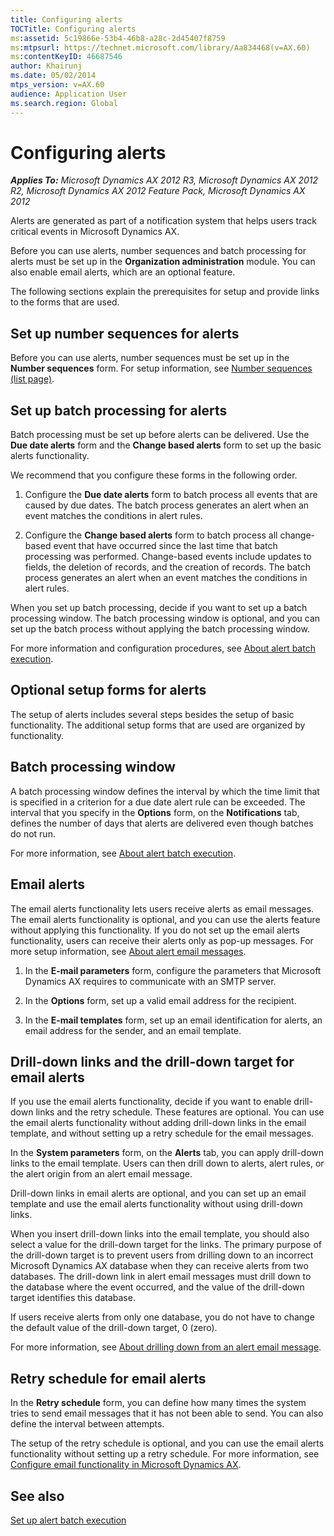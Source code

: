 ```yaml
---
title: Configuring alerts
TOCTitle: Configuring alerts
ms:assetid: 5c19866e-53b4-46b8-a28c-2d45407f8759
ms:mtpsurl: https://technet.microsoft.com/library/Aa834468(v=AX.60)
ms:contentKeyID: 46687546
author: Khairunj
ms.date: 05/02/2014
mtps_version: v=AX.60
audience: Application User
ms.search.region: Global
---
```


# Configuring alerts 


_**Applies To:** Microsoft Dynamics AX 2012 R3, Microsoft Dynamics AX 2012 R2, Microsoft Dynamics AX 2012 Feature Pack, Microsoft Dynamics AX 2012_

Alerts are generated as part of a notification system that helps users track critical events in Microsoft Dynamics AX.

Before you can use alerts, number sequences and batch processing for alerts must be set up in the **Organization administration** module. You can also enable email alerts, which are an optional feature.

The following sections explain the prerequisites for setup and provide links to the forms that are used.

## Set up number sequences for alerts

Before you can use alerts, number sequences must be set up in the **Number sequences** form. For setup information, see [Number sequences (list page)](https://technet.microsoft.com/library/aa600321\(v=ax.60\)).

## Set up batch processing for alerts

Batch processing must be set up before alerts can be delivered. Use the **Due date alerts** form and the **Change based alerts** form to set up the basic alerts functionality.

We recommend that you configure these forms in the following order.

1.  Configure the **Due date alerts** form to batch process all events that are caused by due dates. The batch process generates an alert when an event matches the conditions in alert rules.

2.  Configure the **Change based alerts** form to batch process all change-based event that have occurred since the last time that batch processing was performed. Change-based events include updates to fields, the deletion of records, and the creation of records. The batch process generates an alert when an event matches the conditions in alert rules.

When you set up batch processing, decide if you want to set up a batch processing window. The batch processing window is optional, and you can set up the batch process without applying the batch processing window.

For more information and configuration procedures, see [About alert batch execution](about-alert-batch-execution.md).

## Optional setup forms for alerts

The setup of alerts includes several steps besides the setup of basic functionality. The additional setup forms that are used are organized by functionality.

## Batch processing window

A batch processing window defines the interval by which the time limit that is specified in a criterion for a due date alert rule can be exceeded. The interval that you specify in the **Options** form, on the **Notifications** tab, defines the number of days that alerts are delivered even though batches do not run.

For more information, see [About alert batch execution](about-alert-batch-execution.md).

## Email alerts

The email alerts functionality lets users receive alerts as email messages. The email alerts functionality is optional, and you can use the alerts feature without applying this functionality. If you do not set up the email alerts functionality, users can receive their alerts only as pop-up messages. For more setup information, see [About alert email messages](about-alert-email-messages.md).

1.  In the **E-mail parameters** form, configure the parameters that Microsoft Dynamics AX requires to communicate with an SMTP server.

2.  In the **Options** form, set up a valid email address for the recipient.

3.  In the **E-mail templates** form, set up an email identification for alerts, an email address for the sender, and an email template.

## Drill-down links and the drill-down target for email alerts

If you use the email alerts functionality, decide if you want to enable drill-down links and the retry schedule. These features are optional. You can use the email alerts functionality without adding drill-down links in the email template, and without setting up a retry schedule for the email messages.

In the **System parameters** form, on the **Alerts** tab, you can apply drill-down links to the email template. Users can then drill down to alerts, alert rules, or the alert origin from an alert email message.

Drill-down links in email alerts are optional, and you can set up an email template and use the email alerts functionality without using drill-down links.

When you insert drill-down links into the email template, you should also select a value for the drill-down target for the links. The primary purpose of the drill-down target is to prevent users from drilling down to an incorrect Microsoft Dynamics AX database when they can receive alerts from two databases. The drill-down link in alert email messages must drill down to the database where the event occurred, and the value of the drill-down target identifies this database.

If users receive alerts from only one database, you do not have to change the default value of the drill-down target, 0 (zero).

For more information, see [About drilling down from an alert email message](about-drilling-down-from-an-alert-email-message.md).

## Retry schedule for email alerts

In the **Retry schedule** form, you can define how many times the system tries to send email messages that it has not been able to send. You can also define the interval between attempts.

The setup of the retry schedule is optional, and you can use the email alerts functionality without setting up a retry schedule. For more information, see [Configure email functionality in Microsoft Dynamics AX](configure-email-functionality-in-microsoft-dynamics-ax.md).

## See also

[Set up alert batch execution](set-up-alert-batch-execution.md)

  


